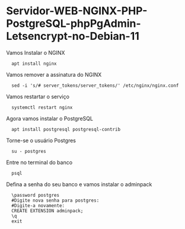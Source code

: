 # Servidor-WEB-NGINX-PHP-PostgreSQL-phpPgAdmin-Letsencrypt-no-Debian-11

Vamos Instalar o NGINX

      apt install nginx
Vamos remover a assinatura do NGINX

      sed -i 's/# server_tokens/server_tokens/' /etc/nginx/nginx.conf
Vamos restartar o serviço

      systemctl restart nginx
Agora vamos instalar o PostgreSQL

      apt install postgresql postgresql-contrib
Torne-se o usuário Postgres

      su - postgres
Entre no terminal do banco

      psql
Defina a senha do seu banco e vamos instalar o adminpack

      \password postgres
      #Digite nova senha para postgres: 
      #Digite-a novamente:
      CREATE EXTENSION adminpack;
      \q 
      exit
